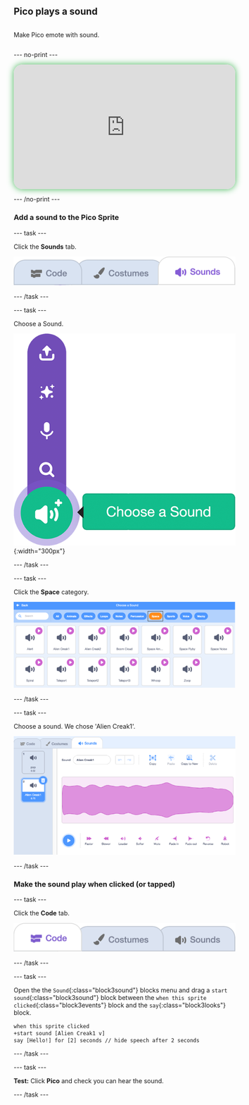 ## Pico plays a sound

<div style="display: flex; flex-wrap: wrap">
<div style="flex-basis: 200px; flex-grow: 1; margin-right: 15px;">
  
Make Pico emote with sound.
</div>
</div>

--- no-print ---

<div style="position: relative; width: 100%; aspect-ratio: 16 / 9; border-radius: 20px; box-shadow: 0 0 15px #3fb654; overflow: hidden;">
<iframe
    src="https://www.youtube.com/embed/TJpuF9hKigg?rel=0&cc_load_policy=1"
    style="position: absolute; inset: 0; width: 100%; height: 100%; border: none;"
    allowfullscreen>
</iframe>
</div>

--- /no-print ---

### Add a sound to the Pico Sprite

--- task ---

Click the **Sounds** tab.

![The Sounds tab.](images/tab_sounds.png)

--- /task ---

--- task ---

Choose a Sound.

![The 'Choose a Sound' menu.](images/menu_choose_sound.png){:width="300px"}

--- /task ---

--- task ---

Click the **Space** category.

![The 'Space' category in the Sound Library.](images/pico-space-category.png)

--- /task ---

--- task ---

 Choose a sound. We chose 'Alien Creak1'.

 ![An example sound (the Alien Creak1 sound) shown below the pop sound in the Sounds tab.](images/pico-inserted-sound.png)

--- /task ---

### Make the sound play when clicked (or tapped)

--- task ---

Click the **Code** tab. 

![The Code tab.](images/tab_code.png)

--- /task ---

--- task ---

Open the the `Sound`{:class="block3sound"} blocks menu and drag a `start sound`{:class="block3sound"} block between the `when this sprite clicked`{:class="block3events"} block and the `say`{:class="block3looks"} block.

```blocks3
when this sprite clicked
+start sound [Alien Creak1 v] 
say [Hello!] for [2] seconds // hide speech after 2 seconds
```

--- /task ---

--- task ---

**Test:** Click **Pico** and check you can hear the sound.

--- /task ---